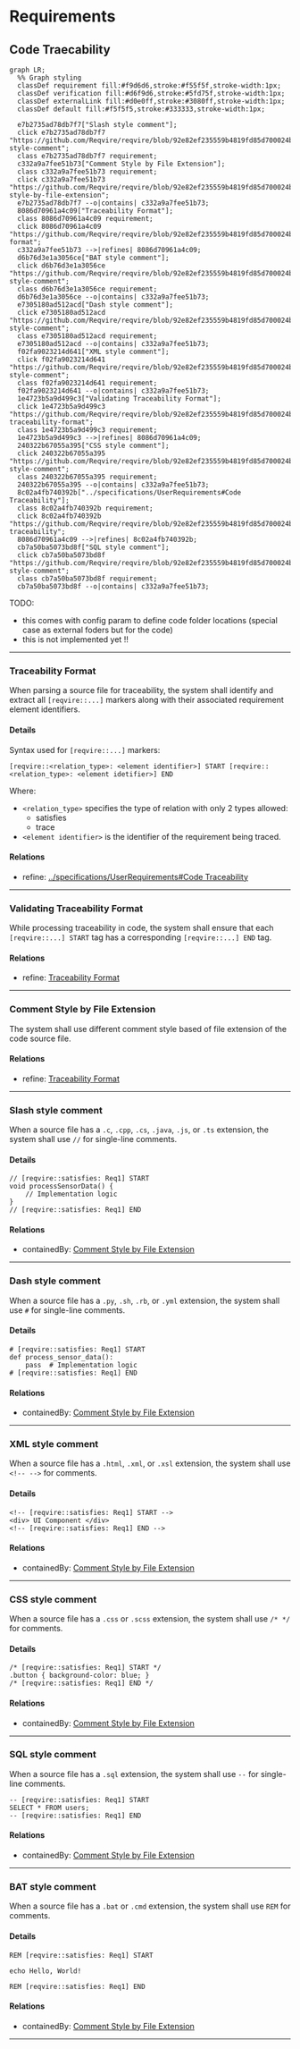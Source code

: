 # Requirements

## Code Traecability
```mermaid
graph LR;
  %% Graph styling
  classDef requirement fill:#f9d6d6,stroke:#f55f5f,stroke-width:1px;
  classDef verification fill:#d6f9d6,stroke:#5fd75f,stroke-width:1px;
  classDef externalLink fill:#d0e0ff,stroke:#3080ff,stroke-width:1px;
  classDef default fill:#f5f5f5,stroke:#333333,stroke-width:1px;

  e7b2735ad78db7f7["Slash style comment"];
  click e7b2735ad78db7f7 "https://github.com/Reqvire/reqvire/blob/92e82ef235559b4819fd85d700024b79b452d8e3/specifications/CodeTraecabilityRequirements.md#slash-style-comment";
  class e7b2735ad78db7f7 requirement;
  c332a9a7fee51b73["Comment Style by File Extension"];
  class c332a9a7fee51b73 requirement;
  click c332a9a7fee51b73 "https://github.com/Reqvire/reqvire/blob/92e82ef235559b4819fd85d700024b79b452d8e3/specifications/CodeTraecabilityRequirements.md#comment-style-by-file-extension";
  e7b2735ad78db7f7 --o|contains| c332a9a7fee51b73;
  8086d70961a4c09["Traceability Format"];
  class 8086d70961a4c09 requirement;
  click 8086d70961a4c09 "https://github.com/Reqvire/reqvire/blob/92e82ef235559b4819fd85d700024b79b452d8e3/specifications/CodeTraecabilityRequirements.md#traceability-format";
  c332a9a7fee51b73 -->|refines| 8086d70961a4c09;
  d6b76d3e1a3056ce["BAT style comment"];
  click d6b76d3e1a3056ce "https://github.com/Reqvire/reqvire/blob/92e82ef235559b4819fd85d700024b79b452d8e3/specifications/CodeTraecabilityRequirements.md#bat-style-comment";
  class d6b76d3e1a3056ce requirement;
  d6b76d3e1a3056ce --o|contains| c332a9a7fee51b73;
  e7305180ad512acd["Dash style comment"];
  click e7305180ad512acd "https://github.com/Reqvire/reqvire/blob/92e82ef235559b4819fd85d700024b79b452d8e3/specifications/CodeTraecabilityRequirements.md#dash-style-comment";
  class e7305180ad512acd requirement;
  e7305180ad512acd --o|contains| c332a9a7fee51b73;
  f02fa9023214d641["XML style comment"];
  click f02fa9023214d641 "https://github.com/Reqvire/reqvire/blob/92e82ef235559b4819fd85d700024b79b452d8e3/specifications/CodeTraecabilityRequirements.md#xml-style-comment";
  class f02fa9023214d641 requirement;
  f02fa9023214d641 --o|contains| c332a9a7fee51b73;
  1e4723b5a9d499c3["Validating Traceability Format"];
  click 1e4723b5a9d499c3 "https://github.com/Reqvire/reqvire/blob/92e82ef235559b4819fd85d700024b79b452d8e3/specifications/CodeTraecabilityRequirements.md#validating-traceability-format";
  class 1e4723b5a9d499c3 requirement;
  1e4723b5a9d499c3 -->|refines| 8086d70961a4c09;
  240322b67055a395["CSS style comment"];
  click 240322b67055a395 "https://github.com/Reqvire/reqvire/blob/92e82ef235559b4819fd85d700024b79b452d8e3/specifications/CodeTraecabilityRequirements.md#css-style-comment";
  class 240322b67055a395 requirement;
  240322b67055a395 --o|contains| c332a9a7fee51b73;
  8c02a4fb740392b["../specifications/UserRequirements#Code Traceability"];
  class 8c02a4fb740392b requirement;
  click 8c02a4fb740392b "https://github.com/Reqvire/reqvire/blob/92e82ef235559b4819fd85d700024b79b452d8e3/specifications/UserRequirements.md#code-traceability";
  8086d70961a4c09 -->|refines| 8c02a4fb740392b;
  cb7a50ba5073bd8f["SQL style comment"];
  click cb7a50ba5073bd8f "https://github.com/Reqvire/reqvire/blob/92e82ef235559b4819fd85d700024b79b452d8e3/specifications/CodeTraecabilityRequirements.md#sql-style-comment";
  class cb7a50ba5073bd8f requirement;
  cb7a50ba5073bd8f --o|contains| c332a9a7fee51b73;
```
TODO:
 * this comes with config param to define code folder locations (special case as external foders but for the code) 
 * this is not implemented yet !!

---

### Traceability Format

When parsing a source file for traceability, the system shall identify and extract all `[reqvire::...]` markers along with their associated requirement element identifiers.

#### Details

Syntax used for `[reqvire::...]` markers:

```
[reqvire::<relation_type>: <element identifier>] START [reqvire::<relation_type>: <element idetifier>] END

```

Where:
- `<relation_type>` specifies the type of relation with only 2 types allowed:
  * satisfies
  * trace
- `<element identifier>` is the identifier of the requirement being traced.

#### Relations
  * refine: [../specifications/UserRequirements#Code Traceability](../specifications/UserRequirements.md#code-traceability)

---

### Validating Traceability Format


While processing traceability in code, the system shall ensure that each `[reqvire::...] START` tag has a corresponding `[reqvire::...] END` tag.

#### Relations
  * refine: [Traceability Format](#traceability-format)

---

### Comment Style by File Extension




The system shall use different comment style based of file extension of the code source file.

#### Relations
  * refine: [Traceability Format](#traceability-format)

---

### Slash style comment

When a source file has a `.c`, `.cpp`, `.cs`, `.java`, `.js`, or `.ts` extension, the system shall use `//` for single-line comments.

#### Details

```
// [reqvire::satisfies: Req1] START
void processSensorData() {
    // Implementation logic
}
// [reqvire::satisfies: Req1] END
```

#### Relations
  * containedBy: [Comment Style by File Extension](#comment-style-by-file-extension)

---

### Dash style comment

When a source file has a `.py`, `.sh`, `.rb`, or `.yml` extension, the system shall use `#` for single-line comments.

#### Details

```
# [reqvire::satisfies: Req1] START
def process_sensor_data():
    pass  # Implementation logic
# [reqvire::satisfies: Req1] END
```

#### Relations
  * containedBy: [Comment Style by File Extension](#comment-style-by-file-extension)

---

### XML style comment

When a source file has a `.html`, `.xml`, or `.xsl` extension, the system shall use `<!-- -->` for comments.

#### Details

```
<!-- [reqvire::satisfies: Req1] START -->
<div> UI Component </div>
<!-- [reqvire::satisfies: Req1] END -->

```

#### Relations
  * containedBy: [Comment Style by File Extension](#comment-style-by-file-extension)

---

### CSS style comment

When a source file has a `.css` or `.scss` extension, the system shall use `/* */` for comments.

#### Details

```
/* [reqvire::satisfies: Req1] START */
.button { background-color: blue; }
/* [reqvire::satisfies: Req1] END */
```

#### Relations
  * containedBy: [Comment Style by File Extension](#comment-style-by-file-extension)

---

### SQL style comment

When a source file has a `.sql` extension, the system shall use `--` for single-line comments.

```
-- [reqvire::satisfies: Req1] START
SELECT * FROM users;
-- [reqvire::satisfies: Req1] END
```

#### Relations
  * containedBy: [Comment Style by File Extension](#comment-style-by-file-extension)

---

### BAT style comment

When a source file has a `.bat` or `.cmd` extension, the system shall use `REM` for comments.

#### Details

```
REM [reqvire::satisfies: Req1] START

echo Hello, World!

REM [reqvire::satisfies: Req1] END

```

#### Relations
  * containedBy: [Comment Style by File Extension](#comment-style-by-file-extension)

---